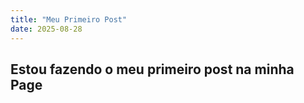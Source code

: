 ```yaml
---
title: "Meu Primeiro Post"
date: 2025-08-28
---
```


## Estou fazendo o meu primeiro post na minha Page
